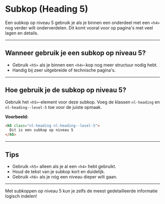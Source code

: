 # Subkop (Heading 5)

Een subkop op niveau 5 gebruik je als je binnen een onderdeel met een `<h4>` nog verder wilt onderverdelen. Dit komt vooral voor op pagina's met veel lagen en details.

---

## Wanneer gebruik je een subkop op niveau 5?

- Gebruik `<h5>` als je binnen een `<h4>`-kop nog meer structuur nodig hebt.
- Handig bij zeer uitgebreide of technische pagina's.

---

## Hoe gebruik je de subkop op niveau 5?

Gebruik het `<h5>`-element voor deze subkop. Voeg de klassen `nl-heading` en `nl-heading--level-5` toe voor de juiste opmaak.

**Voorbeeld:**

````html
<h5 class="nl-heading nl-heading--level-5">
  Dit is een subkop op niveau 5
</h5>
````

---

## Tips

- Gebruik `<h5>` alleen als je al een `<h4>` hebt gebruikt.
- Houd de tekst van je subkop kort en duidelijk.
- Gebruik `<h6>` als je nóg een niveau dieper wilt gaan.

---

Met subkoppen op niveau 5 kun je zelfs de meest gedetailleerde informatie logisch indelen!
